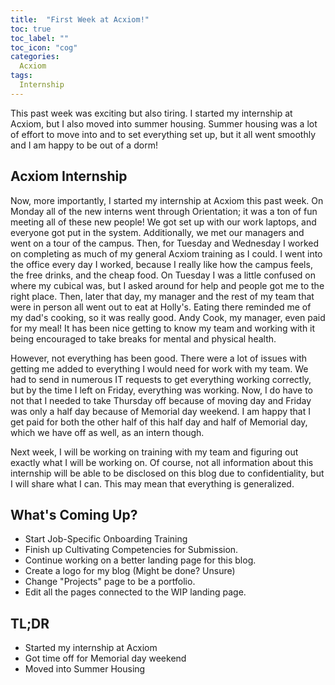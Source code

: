 ```yaml
---
title:  "First Week at Acxiom!"
toc: true
toc_label: ""
toc_icon: "cog"
categories:
  Acxiom
tags:
  Internship
---
```


This past week was exciting but also tiring. I started my internship at Acxiom, but I also moved into summer housing.
Summer housing was a lot of effort to move into and to set everything set up, but it all went smoothly and I am happy to be out of a dorm!

## Acxiom Internship

Now, more importantly, I started my internship at Acxiom this past week.
On Monday all of the new interns went through Orientation; it was a ton of fun meeting all of these new people!
We got set up with our work laptops, and everyone got put in the system.
Additionally, we met our managers and went on a tour of the campus.
Then, for Tuesday and Wednesday I worked on completing as much of my general Acxiom training as I could.
I went into the office every day I worked, because I really like how the campus feels, the free drinks, and the cheap food.
On Tuesday I was a little confused on where my cubical was, but I asked around for help and people got me to the right place.
Then, later that day, my manager and the rest of my team that were in person all went out to eat at Holly's.
Eating there reminded me of my dad's cooking, so it was really good. Andy Cook, my manager, even paid for my meal!
It has been nice getting to know my team and working with it being encouraged to take breaks for mental and physical health.

However, not everything has been good.
There were a lot of issues with getting me added to everything I would need for work with my team.
We had to send in numerous IT requests to get everything working correctly, but by the time I left on Friday, everything was working.
Now, I do have to not that I needed to take Thursday off because of moving day and Friday was only a half day because of Memorial day weekend.
I am happy that I get paid for both the other half of this half day and half of Memorial day, which we have off as well, as an intern though.

Next week, I will be working on training with my team and figuring out exactly what I will be working on.
Of course, not all information about this internship will be able to be disclosed on this blog due to confidentiality, but I will share what I can.
This may mean that everything is generalized.

## What's Coming Up?

- Start Job-Specific Onboarding Training
- Finish up Cultivating Competencies for Submission.
- Continue working on a better landing page for this blog.
- Create a logo for my blog (Might be done? Unsure)
- Change "Projects" page to be a portfolio.
- Edit all the pages connected to the WIP landing page.

## TL;DR

- Started my internship at Acxiom
- Got time off for Memorial day weekend
- Moved into Summer Housing
